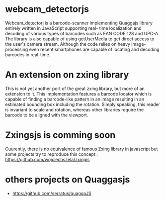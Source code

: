 # webcam_detectorjs

Webcam_detectorj is a barcode-scanner implementing Quaggajs library entirely written in JavaScript supporting real- time localization and decoding of various types of barcodes such as EAN CODE 128 and UPC-A The library is also capable of using getUserMedia to get direct access to the user's camera stream. Although the code relies on heavy image- processing even recent smartphones are capable of locating and decoding barcodes in real-time.

# An extension on zxing library

This is not yet another port of the great zxing library, but more of an extension to it. This implementation features a barcode locator which is capable of finding a barcode-like pattern in an image resulting in an estimated bounding box including the rotation. Simply speaking, this reader is invariant to scale and rotation, whereas other libraries require the barcode to be aligned with the viewport.

# Zxingsjs is comming soon 

Cuurently, there is no equivalence of famous Zxing library in javascript but some projects try to reproduce this concept :  https://github.com/wojciechszela/zxingjs

# others projects on Quaggasjs

 * https://github.com/serratus/quaggaJS




